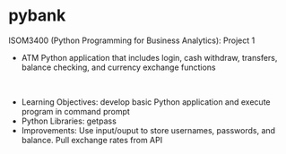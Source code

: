 # pybank

ISOM3400 (Python Programming for Business Analytics): Project 1
- ATM Python application that includes login, cash withdraw, transfers, balance checking, and currency exchange functions

<br>

- Learning Objectives: develop basic Python application and execute program in command prompt
- Python Libraries: getpass
 - Improvements: Use input/ouput to store usernames, passwords, and balance. Pull exchange rates from API
